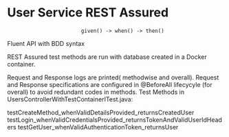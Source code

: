 # User Service REST Assured
                            given() -> when() -> then()
Fluent API with BDD syntax


REST Assured test methods are run with database created in a Docker container.

Request and Response logs are printed( methodwise and overall).
Request and Response specifications are configured in @BeforeAll lifecycyle (for overall) to avoid redundant codes in methods.
Test Methods in UsersControllerWithTestContainerITest.java:

testCreateMethod_whenValidDetailsProvided_returnsCreatedUser
testLogin_whenValidCredentialsProvided_returnsTokenAndValidUserIdHeaders
testGetUser_whenValidAuthenticationToken_returnsUser